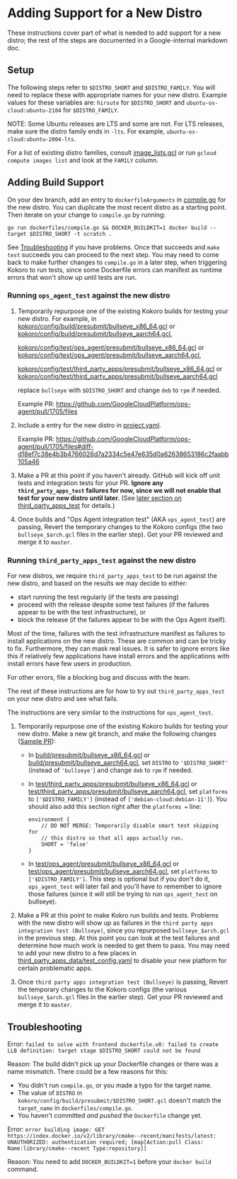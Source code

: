 # Adding Support for a New Distro

These instructions cover part of what is needed to add support for a new distro;
the rest of the steps are documented in a Google-internal markdown doc.

## Setup

The following steps refer to `$DISTRO_SHORT` and `$DISTRO_FAMILY`. You will
need to replace these with appropriate names for your new distro. Example
values for these variables are: `hirsute` for `$DISTRO_SHORT` and
`ubuntu-os-cloud:ubuntu-2104` for `$DISTRO_FAMILY`.

NOTE: Some Ubuntu releases are LTS and some are not. For LTS releases, make
sure the distro family ends in `-lts`. For example, `ubuntu-os-cloud:ubuntu-2004-lts`.

For a list of existing distro families, consult
[image_lists.gcl](https://github.com/GoogleCloudPlatform/ops-agent/blob/master/kokoro/config/test/image_lists.gcl)
or run `gcloud compute images list` and look at the `FAMILY` column.


## Adding Build Support

On your dev branch, add an entry to `dockerfileArguments` in
[compile.go](https://github.com/GoogleCloudPlatform/ops-agent/blob/master/dockerfiles/compile.go)
for the new distro. You can duplicate the most recent distro as a starting
point. Then iterate on your change to `compile.go` by running:

```shell
go run dockerfiles/compile.go && DOCKER_BUILDKIT=1 docker build --target $DISTRO_SHORT -t scratch .
```

See [Troubleshooting](#troubleshooting) if you have problems. Once that
succeeds and `make test` succeeds you can proceed to the next step. You may
need to come back to make further changes to `compile.go` in a later step,
when triggering Kokoro to run tests, since some Dockerfile errors can
manifest as runtime errors that won't show up until tests are run.

### Running `ops_agent_test` against the new distro

1.  Temporarily repurpose one of the existing Kokoro builds for testing
    your new distro. For example, in
    [kokoro/config/build/presubmit/bullseye_x86_64.gcl](https://github.com/GoogleCloudPlatform/ops-agent/blob/master/kokoro/config/build/presubmit/bullseye_x86_64.gcl)
    or [kokoro/config/build/presubmit/bullseye_aarch64.gcl](https://github.com/GoogleCloudPlatform/ops-agent/blob/master/kokoro/config/build/presubmit/bullseye_aarch64.gcl),

    [kokoro/config/test/ops_agent/presubmit/bullseye_x86_64.gcl](https://github.com/GoogleCloudPlatform/ops-agent/blob/master/kokoro/config/test/ops_agent/presubmit/bullseye_x86_64.gcl)
    or [kokoro/config/test/ops_agent/presubmit/bullseye_aarch64.gcl](https://github.com/GoogleCloudPlatform/ops-agent/blob/master/kokoro/config/test/ops_agent/presubmit/bullseye_aarch64.gcl),
   
    [kokoro/config/test/third_party_apps/presubmit/bullseye_x86_64.gcl](https://github.com/GoogleCloudPlatform/ops-agent/blob/master/kokoro/config/test/third_party_apps/presubmit/bullseye_x86_64.gcl)
    or [kokoro/config/test/third_party_apps/presubmit/bullseye_aarch64.gcl](https://github.com/GoogleCloudPlatform/ops-agent/blob/master/kokoro/config/test/third_party_apps/presubmit/bullseye_aarch64.gcl)

    replace `bullseye` with `$DISTRO_SHORT` and change `deb` to `rpm` if
    needed.

    Example PR: https://github.com/GoogleCloudPlatform/ops-agent/pull/1705/files

1. Include a entry for the new distro in [project.yaml](https://github.com/GoogleCloudPlatform/ops-agent/blob/master/project.yaml).

   Example PR: https://github.com/GoogleCloudPlatform/ops-agent/pull/1705/files#diff-d18ef7c38e4b3b4766026d7a2334c5e47e635d0a62638653186c2faabb105a46

1.  Make a PR at this point if you haven't already. GitHub will kick off
    unit tests and integration tests for your PR. **Ignore any
    `third_party_apps_test` failures for now, since we will not enable that
    test for your new distro until later.** (See
    [later section on third_party_apps_test](#running-third_party_apps_test-against-the-new-distro)
    for details.)

1.  Once builds and "Ops Agent integration test" (AKA `ops_agent_test`) are
    passing, Revert the temporary changes to the Kokoro configs (the two
    `bullseye_$arch.gcl` files in the earlier step). Get your PR reviewed and
    merge it to `master`.

### Running `third_party_apps_test` against the new distro

For new distros, we require `third_party_apps_test` to be run against the new
distro, and based on the results we may decide to either:

*   start running the test regularly (if the tests are passing)
*   proceed with the release despite some test failures (if the failures appear
    to be with the test infrastructure), or
*   block the release (if the failures appear to be with the Ops Agent itself).

Most of the time, failures with the test infrastructure manifest as failures to
install applications on the new distro. These are common and can be tricky to
fix. Furthermore, they can mask real issues. It is safer to ignore errors like
this if relatively few applications have install errors and the applications
with install errors have few users in production.

For other errors, file a blocking bug and discuss with the team.

The rest of these instructions are for how to try out `third_party_apps_test` on
your new distro and see what fails.

The instructions are very similar to the instructions for `ops_agent_test`.

1.  Temporarily repurpose one of the existing Kokoro builds for testing your
    new distro. Make a new git branch, and make the following changes
    ([Sample PR](https://github.com/GoogleCloudPlatform/ops-agent/pull/1044)):

    *   In
        [build/presubmit/bullseye_x86_64.gcl](https://github.com/GoogleCloudPlatform/ops-agent/blob/master/kokoro/config/build/presubmit/bullseye_x86_64.gcl)
        or
        [build/presubmit/bullseye_aarch64.gcl](https://github.com/GoogleCloudPlatform/ops-agent/blob/master/kokoro/config/build/presubmit/bullseye_aarch64.gcl),
        set `DISTRO` to `'$DISTRO_SHORT'` (instead of `'bullseye'`) and
        change `deb` to `rpm` if needed.
    *   In
        [test/third_party_apps/presubmit/bullseye_x86_64.gcl](https://github.com/GoogleCloudPlatform/ops-agent/blob/master/kokoro/config/test/third_party_apps/bullseye_x86_64.gcl)
        or
        [test/third_party_apps/presubmit/bullseye_aarch64.gcl](https://github.com/GoogleCloudPlatform/ops-agent/blob/master/kokoro/config/test/third_party_apps/bullseye_aarch64.gcl),
        set `platforms` to `['$DISTRO_FAMILY']` (instead of
        `['debian-cloud:debian-11']`). You should also add this section right after the
        `platforms =` line:

        ```gcl
        environment {
            // DO NOT MERGE: Temporarily disable smart test skipping for
            // this distro so that all apps actually run.
            SHORT = 'false'
        }
        ```

    *   In
        [test/ops_agent/presubmit/bullseye_x86_64.gcl](https://github.com/GoogleCloudPlatform/ops-agent/blob/master/kokoro/config/test/ops_agent/presubmit/bullseye_x86_64.gcl)
        or
        [test/ops_agent/presubmit/bullseye_aarch64.gcl](https://github.com/GoogleCloudPlatform/ops-agent/blob/master/kokoro/config/test/ops_agent/presubmit/bullseye_aarch64.gcl),
        set `platforms` to `['$DISTRO_FAMILY']`. This step is optional but
        if you don't do it, `ops_agent_test` will later fail and you'll have
        to remember to ignore those failures (since it will still be trying
        to run `ops_agent_test` on bullseye).

1.  Make a PR at this point to make Kokro run builds and tests. Problems
    with the new distro will show up as failures in the `third party apps
    integration test (Bullseye)`, since you repurposed `bullseye_$arch.gcl` in
    the previous step. At this point you can look at the test failures and
    determine how much work is needed to get them to pass. You may need to
    add your new distro to a few places in
    [third_party_apps_data/test_config.yaml](https://github.com/GoogleCloudPlatform/ops-agent/blob/master/integration_test/third_party_apps_data/test_config.yaml)
    to disable your new platform for certain problematic apps.

1.  Once `third party apps integration test (Bullseye)` is passing, Revert the
    temporary changes to the Kokoro configs (the various `bullseye_$arch.gcl`
    files in the earlier step). Get your PR reviewed and merge it to `master`.

## Troubleshooting

Error: `failed to solve with frontend dockerfile.v0: failed to create LLB definition: target stage $DISTRO_SHORT could not be found`

Reason: The build didn't pick up your Dockerfile changes or there was a name
mismatch. There could be a few reasons for this:

*   You didn't run `compile.go`, or you made a typo for the target name.
*   The value of `DISTRO` in `kokoro/config/build/presubmit/$DISTRO_SHORT.gcl`
    doesn't match the `target_name` in `dockerfiles/compile.go`.
*   You haven't committed *and pushed* the `Dockerfile` change yet.

Error: `error building image: GET https://index.docker.io/v2/library/cmake--recent/manifests/latest: UNAUTHORIZED: authentication required; [map[Action:pull Class: Name:library/cmake--recent Type:repository]]`

Reason: You need to add `DOCKER_BUILDKIT=1` before your `docker build` command.
